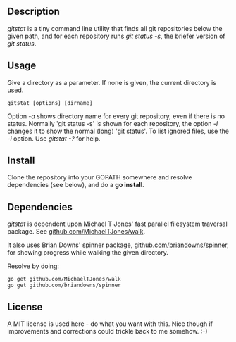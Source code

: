 ## Description

*gitstat* is a tiny command line utility that finds all git repositories below the given path, and for each repository runs *git status -s*, the briefer version of *git status*.

## Usage

Give a directory as a parameter. If none is given, the current directory is used.

```
gitstat [options] [dirname]
```
Option *-a* shows directory name for every git repository, even if there is no status.
Normally 'git status -s' is shown for each repository, the option *-l* changes it to show the normal (long) 'git status'. 
To list ignored files, use the *-i* option.
Use *gitstat -?* for help.

## Install

Clone the repository into your GOPATH somewhere and resolve dependencies (see below),
and do a **go install**.

## Dependencies

*gitstat* is dependent upon Michael T Jones' fast parallel filesystem traversal package. 
See [github.com/MichaelTJones/walk](https://github.com/MichaelTJones/walk). 

It also uses Brian Downs' spinner package, 
[github.com/briandowns/spinner](https://github.com/briandowns/spinner), 
for showing progress while walking the given directory. 

Resolve by doing:
```
go get github.com/MichaelTJones/walk
go get github.com/briandowns/spinner
```

## License

A MIT license is used here - do what you want with this. 
Nice though if improvements and corrections could trickle back to me somehow. :-)
